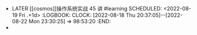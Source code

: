 - LATER [[cosmos]]操作系统实战 45 讲 #learning 
  SCHEDULED: <2022-08-19 Fri .+1d>
  :LOGBOOK:
  CLOCK: [2022-08-18 Thu 20:37:05]--[2022-08-22 Mon 23:30:25] =>  98:53:20
  :END:
-
